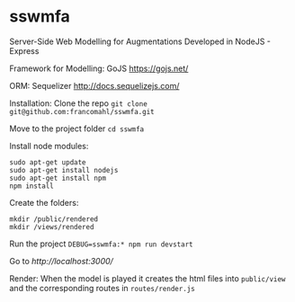 # sswmfa
Server-Side Web Modelling for Augmentations
Developed in NodeJS - Express

Framework for Modelling: GoJS https://gojs.net/

ORM: Sequelizer http://docs.sequelizejs.com/

Installation:
Clone the repo `git clone git@github.com:francomahl/sswmfa.git`

Move to the project folder `cd sswmfa`

Install node modules:
```
sudo apt-get update
sudo apt-get install nodejs
sudo apt-get install npm
npm install
```

Create the folders:
```
mkdir /public/rendered
mkdir /views/rendered
```

Run the project `DEBUG=sswmfa:* npm run devstart`

Go to *http://localhost:3000/*

Render: When the model is played it creates the html files into `public/view` and the corresponding
routes in `routes/render.js`